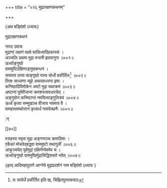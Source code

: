 +++
title = "०२६ मुद्रालक्षणकथनम्"

+++

\{अथ षड्विंशो ऽध्यायः\}

मुद्रालक्षणकथनं  
    
नारद उवाच  
मुद्राणां लक्षणं वक्ष्ये सान्निध्यादिप्रकारकं   ।  
अञ्जलिः प्रथमा मुद्रा वन्दनी हृदयानुगा ॥००१॥  
ऊर्ध्वाङ्गुष्ठो  
वाममुष्टिर्दक्षिणाङ्गुष्ठबन्धनं ।  
सव्यस्य तस्य चाङ्गुष्ठो यस्य चोर्ध्वे प्रकीर्तितः[^३]   ॥००२॥  
तिस्रः साधरणा व्यूहे अथासाधरणा इमाः ।  
कनिष्ठादिविमोकेन अष्टो मुद्रा यथाक्रमं ॥००३॥  
अष्टानां पूर्ववीजानां क्रमशस्त्ववधारयेत्   ।  
अङ्गुष्ठेन कनिष्टान्तं नमयित्वाङ्गुलित्रयं   ॥००४॥  
ऊर्ध्वं कृत्वा सम्मुखञ्च वीजाय नवमाय वै ।  
वामहस्तमथोत्तानं कृत्वार्धं नामयेच्छनैः   ॥००५॥  
    
:न्  
    
[^१]: सर्वसिद्ध्यै इति ख, ङ, चिह्नितपुस्तकद्वयपाठः  
    
[^२]: वैराजं नागसंयुतमिति ख, चिह्नितपुस्तकपाट्ःअः । यौ  
वीजं चाङ्गसंयुतमिति ङ, चिह्नितपुस्तकपाठः  
    
[^३]: यः सव्येर्धे प्रकीर्तित इति ख, चिह्नितपुस्तकपाठः  

[[७०]]
    
वराहस्य स्मृता मुद्रा अङ्गनाञ्च क्रमादिमाः   ।  
एकैकां मोचयेद्बद्ध्वा वाममुष्टो तथागुलीं   ॥००६॥  
आकुञ्चयेत् पूर्वमुद्रां दक्षिणेप्येवमेव च ।  
ऊर्ध्वाङ्गुष्ठो वाममुष्ठिर्मुद्रासिद्धिस्ततो भवेत्   ॥००७॥

\{इत्य् आदिमहापुराणे आग्नेये मुद्राप्रदर्शनं नाम षड्विंशो ऽध्यायः  }
    